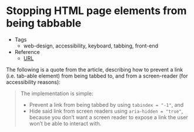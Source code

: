 # Stopping HTML page elements from being tabbable
* Tags
	* web-design, accessibility, keyboard, tabbing, front-end
* Reference
	* [URL](https://www.sarasoueidan.com/blog/keyboard-friendlier-article-listings/)

The following is a quote from the article, describing how to prevent a link (i.e. tab-able element) from being tabbed to, and from a screen-reader (for accessibility reasons):

> The implementation is simple:
> 
> * Prevent a link from being tabbed by using ``tabindex = "-1"``, and 
> * Hide said link from screen readers using ``aria-hidden = "true"``, because you don’t want a screen reader to expose a link the user won’t be able to interact with.
